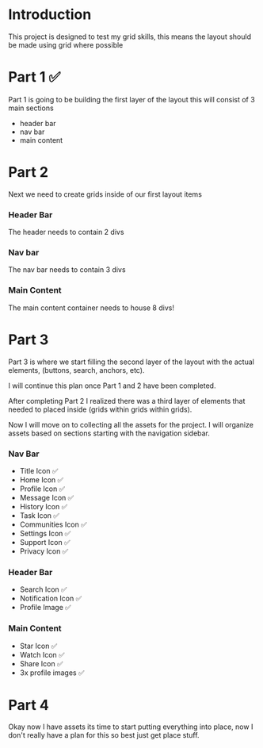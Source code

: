 # Introduction

This project is designed to test my grid skills, this means the layout should be made using grid where possible

# Part 1 ✅

Part 1 is going to be building the first layer of the layout this will consist of 3 main sections

- header bar
- nav bar 
- main content 

# Part 2

Next we need to create grids inside of our first layout items 

### Header Bar

The header needs to contain 2 divs

### Nav bar

The nav bar needs to contain 3 divs

### Main Content

The main content container needs to house 8 divs!

# Part 3

Part 3 is where we start filling the second layer of the layout with the actual elements, (buttons, search, anchors, etc).

I will continue this plan once Part 1 and 2 have been completed.

After completing Part 2 I realized there was a third layer of elements that needed to placed inside (grids within grids within grids).

Now I will move on to collecting all the assets for the project. I will organize assets based on sections starting with the navigation sidebar.

### Nav Bar

- Title Icon ✅
- Home Icon ✅
- Profile Icon ✅
- Message Icon ✅
- History Icon ✅
- Task Icon ✅
- Communities Icon ✅
- Settings Icon ✅
- Support Icon ✅
- Privacy Icon ✅

### Header Bar

- Search Icon ✅
- Notification Icon ✅
- Profile Image ✅

### Main Content

- Star Icon ✅
- Watch Icon ✅
- Share Icon ✅
- 3x profile images ✅

# Part 4

Okay now I have assets its time to start putting everything into place, now I don't really have a plan for this so best just get place stuff.


